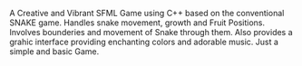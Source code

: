 A Creative and Vibrant SFML Game using C++ based on the conventional SNAKE game.
Handles snake movement, growth and Fruit Positions.
Involves bounderies and movement of Snake through them.
Also provides a grahic interface providing enchanting colors and adorable music.
Just a simple and basic Game.
